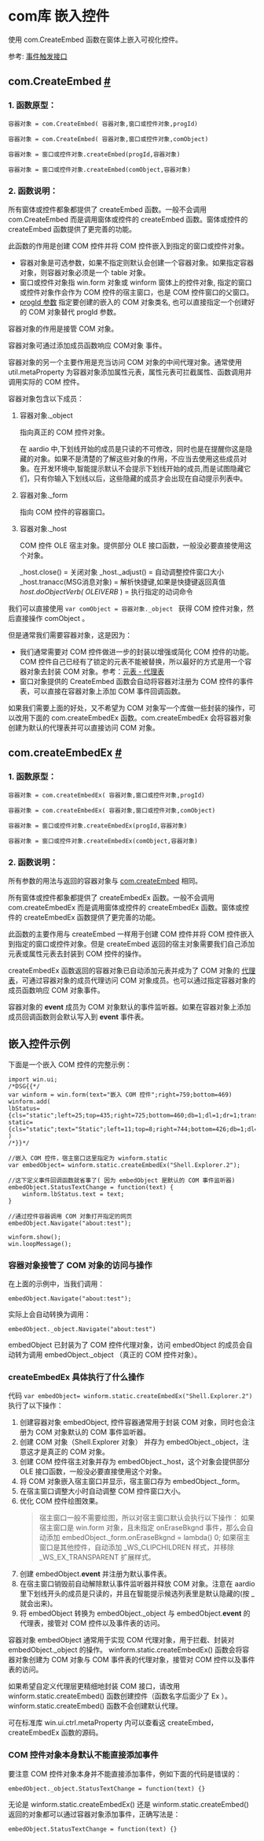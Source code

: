 # com库 嵌入控件

使用 com.CreateEmbed 函数在窗体上嵌入可视化控件。

参考: [事件触发接口](event.md)

## com.CreateEmbed <a id="createEmbed" href="#createEmbed">&#x23;</a>


### 1. 函数原型：   

`容器对象 = com.CreateEmbed( 容器对象,窗口或控件对象,progId)`

`容器对象 = com.CreateEmbed( 容器对象,窗口或控件对象,comObject)`

`容器对象 = 窗口或控件对象.createEmbed(progId,容器对象)`

`容器对象 = 窗口或控件对象.createEmbed(comObject,容器对象)`

  
### 2. 函数说明：   

所有窗体或控件都象都提供了 createEmbed 函数。一般不会调用 com.CreateEmbed 而是调用窗体或控件的 createEmbed 函数。窗体或控件的 createEmbed 函数提供了更完善的功能。 

此函数的作用是创建 COM 控件并将 COM 控件嵌入到指定的窗口或控件对象。

- 容器对象是可选参数，如果不指定则默认会创建一个容器对象。如果指定容器对象，则容器对象必须是一个 table 对象。
- 窗口或控件对象指 win.form 对象或 winform 窗体上的控件对象, 指定的窗口或控件对象作会作为 COM 控件的宿主窗口，也是 COM 控件窗口的父窗口。
- [progId 参数](base.md#id) 指定要创建的嵌入的 COM 对象类名, 也可以直接指定一个创建好的 COM 对象替代 progId 参数。

容器对象的作用是接管 COM 对象。

容器对象可通过添加成员函数响应 COM对象 事件。

容器对象的另一个主要作用是充当访问 COM 对象的中间代理对象。通常使用 util.metaProperty 为容器对象添加属性元表，属性元表可拦截属性、函数调用并调用实际的 COM 控件。

容器对象包含以下成员：

1.  容器对象._object  
    
    指向真正的 COM 控件对象。

    在 aardio 中,下划线开始的成员是只读的不可修改，同时也是在提醒你这是隐藏的对象。如果不是清楚的了解这些对象的作用，不应当去使用这些成员对象。在开发环境中,智能提示默认不会提示下划线开始的成员,而是试图隐藏它们，只有你输入下划线以后，这些隐藏的成员才会出现在自动提示列表中。   
2.  容器对象._form 
    
    指向 COM 控件的容器窗口。 

3.  容器对象._host
    
    COM 控件 OLE 宿主对象。提供部分 OLE 接口函数，一般没必要直接使用这个对象。

    _host.close() = 关闭对象
    _host._adjust() = 自动调整控件窗口大小
    _host.tranacc(MSG消息对象) = 解析快捷键,如果是快捷键返回真值
    _host.doObjectVerb( _OLEIVERB__ ) = 执行指定的动词命令

我们可以直接使用 `var comObject = 容器对象._object ` 获得 COM 控件对象，然后直接操作 comObject 。

但是通常我们需要容器对象，这是因为：
- 我们通常需要对 COM 控件做进一步的封装以增强或简化 COM 控件的功能。 COM 控件自己已经有了锁定的元表不能被替换，所以最好的方式是用一个容器对象去封装 COM 对象。参考：[元表 - 代理表](../../../language-reference/datatype/table/meta.md#proxy)
- 窗口对象提供的 CreateEmbed 函数会自动将容器对注册为 COM 控件的事件表，可以直接在容器对象上添加 COM 事件回调函数。

如果我们需要上面的好处，又不希望为 COM 对象写一个库做一些封装的操作，可以改用下面的 com.createEmbedEx 函数。com.createEmbedEx 会将容器对象创建为默认的代理表并可以直接访问 COM 对象。


## com.createEmbedEx <a id="createEmbedEx" href="#createEmbedEx">&#x23;</a>


### 1. 函数原型：   

`容器对象 = com.createEmbedEx( 容器对象,窗口或控件对象,progId)`

`容器对象 = com.createEmbedEx( 容器对象,窗口或控件对象,comObject)`

`容器对象 = 窗口或控件对象.createEmbedEx(progId,容器对象)`

`容器对象 = 窗口或控件对象.createEmbedEx(comObject,容器对象)`

  
### 2. 函数说明：   

所有参数的用法与返回的容器对象与 [com.createEmbed](#createEmbed) 相同。

所有窗体或控件都象都提供了 createEmbedEx 函数。一般不会调用 com.createEmbedEx 而是调用窗体或控件的 createEmbedEx 函数。窗体或控件的 createEmbedEx 函数提供了更完善的功能。 

此函数的主要作用与 createEmbed 一样用于创建 COM 控件并将 COM 控件嵌入到指定的窗口或控件对象。但是 createEmbed 返回的宿主对象需要我们自己添加元表或属性元表去封装到 COM 控件的操作。

createEmbedEx 函数返回的容器对象已自动添加元表并成为了 COM 对象的 [代理表](../../../language-reference/datatype/table/meta.md#proxy)，可通过容器对象的成员代理访问 COM 对象成员。也可以通过指定容器对象的成员函数响应 COM 对象事件。

容器对象的 __event__ 成员为 COM 对象默认的事件监听器。如果在容器对象上添加成员回调函数则会默认写入到 __event__ 事件表。

## 嵌入控件示例

下面是一个嵌入 COM 控件的完整示例：

```aardio
import win.ui;
/*DSG{{*/
var winform = win.form(text="嵌入 COM 控件";right=759;bottom=469)
winform.add(
lbStatus={cls="static";left=25;top=435;right=725;bottom=460;db=1;dl=1;dr=1;transparent=1;z=2};
static={cls="static";text="Static";left=11;top=8;right=744;bottom=426;db=1;dl=1;dr=1;dt=1;transparent=1;z=1}
)
/*}}*/

//嵌入 COM 控件，宿主窗口这里指定为 winform.static 
var embedObject= winform.static.createEmbedEx("Shell.Explorer.2"); 

//这下定义事件回调函数就省事了( 因为 embedObject 是默认的 COM 事件监听器)
embedObject.StatusTextChange = function(text) { 
	winform.lbStatus.text = text;
} 

//通过控件容器调用 COM 对象打开指定的网页
embedObject.Navigate("about:test");

winform.show();
win.loopMessage();
```

### 容器对象接管了 COM 对象的访问与操作

在上面的示例中，当我们调用：

```aardio
embedObject.Navigate("about:test");
```

实际上会自动转换为调用：

```aardio
embedObject._object.Navigate("about:test")
```

embedObject 已封装为了 COM 控件代理对象，访问 embedObject 的成员会自动转为调用  embedObject._object （真正的 COM 控件对象）。

### createEmbedEx 具体执行了什么操作

代码 `var embedObject= winform.static.createEmbedEx("Shell.Explorer.2")` 执行了以下操作：

1. 创建容器对象 embedObject, 控件容器通常用于封装 COM 对象，同时也会注册为 COM 对象默认的 COM 事件监听器。
2. 创建 COM 对象（Shell.Explorer 对象） 并存为 embedObject._object，注意这才是真正的 COM 对象。
3. 创建 COM 控件宿主对象并存为 embedObject._host，这个对象会提供部分 OLE 接口函数，一般没必要直接使用这个对象。
4. 将 COM 对象嵌入宿主窗口并显示，宿主窗口存为 embedObject._form。
5. 在宿主窗口调整大小时自动调整 COM 控件窗口大小。
6. 优化 COM 控件绘图效果。
    > 宿主窗口一般不需要绘图，所以对宿主窗口默认会执行以下操作：
    如果宿主窗口是 win.form 对象，且未指定 onEraseBkgnd 事件，那么会自动添加 embedObject._form.onEraseBkgnd  = lambda() 0;
    如果宿主窗口是其他控件，自动添加 _WS_CLIPCHILDREN 样式，并移除 _WS_EX_TRANSPARENT 扩展样式。
7. 创建 embedObject.__event__ 并注册为默认事件表。
8. 在宿主窗口销毁前自动解除默认事件监听器并释放 COM 对象。注意在 aardio 里下划线开头的成员是只读的，并且在智能提示候选列表里是默认隐藏的(按 _ 就会出来)。
9. 将 embedObject 转换为 embedObject._object 与 embedObject.__event__ 的代理表，接管对 COM 控件以及事件表的访问。

容器对象 embedObject 通常用于实现 COM 代理对象，用于拦截、封装对 embedObject._object 的操作。 winform.static.createEmbedEx() 函数会将容器对象创建为 COM 对象与 COM 事件表的代理对象，接管对 COM 控件以及事件表的访问。

如果希望自定义代理层更精细地封装 COM 接口，请改用 winform.static.createEmbed() 函数创建控件（函数名字后面少了 Ex ）。winform.static.createEmbed() 函数不会创建默认代理。

可在标准库 win.ui.ctrl.metaProperty 内可以查看这 createEmbed，createEmbedEx 函数的源码。

### COM 控件对象本身默认不能直接添加事件

要注意 COM 控件对象本身并不能直接添加事件，例如下面的代码是错误的：

`embedObject._object.StatusTextChange = function(text) {}`

无论是 winform.static.createEmbedEx() 还是 winform.static.createEmbed() 返回的对象都可以通过容器对象添加事件，正确写法是：

`embedObject.StatusTextChange = function(text) {}`



 
